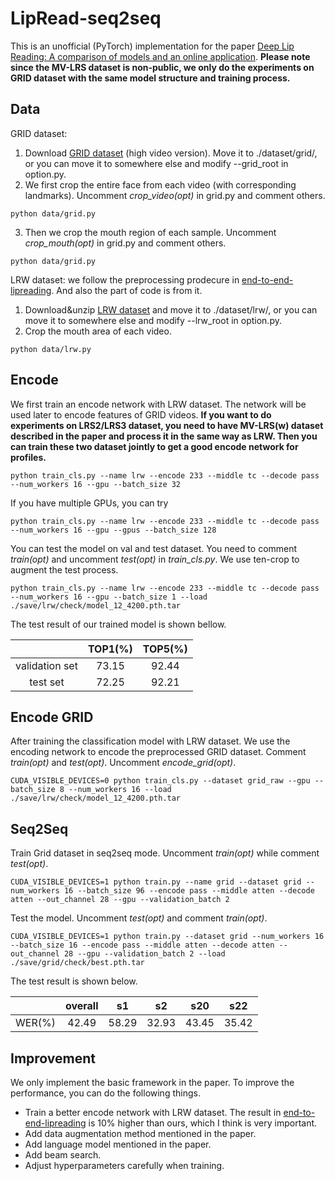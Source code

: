 # LipRead-seq2seq

This is an unofficial (PyTorch) implementation for the paper [Deep Lip Reading: A comparison of models and an online application](http://www.robots.ox.ac.uk/~vgg/publications/2018/Afouras18b/afouras18b.pdf). **Please note since the MV-LRS dataset is non-public, we only do the experiments on GRID dataset with the same model structure and training process.**

## Data

GRID dataset:

1. Download [GRID dataset](http://spandh.dcs.shef.ac.uk/gridcorpus/#downloads) (high video version). Move it to ./dataset/grid/, or you can move it to somewhere else and modify  --grid_root in option.py.
2. We first crop the entire face from each video (with corresponding landmarks). Uncomment *crop_video(opt)* in grid.py and comment others.

```
python data/grid.py
```

3. Then we crop the mouth region of each sample. Uncomment *crop_mouth(opt)* in grid.py and comment others.

```
python data/grid.py
```

LRW dataset: we follow the preprocessing prodecure in [end-to-end-lipreading](https://github.com/mpc001/end-to-end-lipreading). And also the part of code is from it.

1. Download&unzip [LRW dataset](http://www.robots.ox.ac.uk/~vgg/data/lip_reading/lrw1.html) and move it to ./dataset/lrw/, or you can move it to somewhere else and modify  --lrw_root in option.py.
2. Crop the mouth area of each video.

```shell
python data/lrw.py
```

## Encode

We first train an encode network with LRW dataset. The network will be used later to encode features of GRID videos. **If you want to do experiments on LRS2/LRS3 dataset, you need to have MV-LRS(w) dataset described in the paper and process it in the same way as LRW. Then you can train these two dataset jointly to get a good encode network for profiles.**

```shell
python train_cls.py --name lrw --encode 233 --middle tc --decode pass --num_workers 16 --gpu --batch_size 32
```

If you have multiple GPUs, you can try

```shell
python train_cls.py --name lrw --encode 233 --middle tc --decode pass --num_workers 16 --gpu --gpus --batch_size 128
```

You can test the model on val and test dataset. You need to comment *train(opt)* and uncomment *test(opt)* in *train_cls.py*. We use ten-crop to augment the test process.

```shell
python train_cls.py --name lrw --encode 233 --middle tc --decode pass --num_workers 16 --gpu --batch_size 1 --load ./save/lrw/check/model_12_4200.pth.tar
```

The test result of our trained model is shown bellow.

|                | TOP1(%) | TOP5(%) |
| :------------: | :-----: | :-----: |
| validation set |  73.15  |  92.44  |
|    test set    |  72.25  |  92.21  |

## Encode GRID

After training the classification model with LRW dataset. We use the encoding network to encode the preprocessed GRID dataset. Comment *train(opt)* and *test(opt)*. Uncomment *encode_grid(opt)*.

```shell
CUDA_VISIBLE_DEVICES=0 python train_cls.py --dataset grid_raw --gpu --batch_size 8 --num_workers 16 --load ./save/lrw/check/model_12_4200.pth.tar
```

## Seq2Seq

Train Grid dataset in seq2seq mode. Uncomment *train(opt)* while comment *test(opt)*.

```shell
CUDA_VISIBLE_DEVICES=1 python train.py --name grid --dataset grid --num_workers 16 --batch_size 96 --encode pass --middle atten --decode atten --out_channel 28 --gpu --validation_batch 2
```

Test the model. Uncomment *test(opt)* and comment *train(opt)*.

```shell
CUDA_VISIBLE_DEVICES=1 python train.py --dataset grid --num_workers 16 --batch_size 16 --encode pass --middle atten --decode atten --out_channel 28 --gpu --validation_batch 2 --load ./save/grid/check/best.pth.tar
```

The test result is shown below.

|        | overall |  s1   |  s2   |  s20  |  s22  |
| :----: | :-----: | :---: | :---: | :---: | :---: |
| WER(%) |  42.49  | 58.29 | 32.93 | 43.45 | 35.42 |

## Improvement

We only implement the basic framework in the paper. To improve the performance, you can do the following things.

- Train a better encode network with LRW dataset. The result in [end-to-end-lipreading](https://github.com/mpc001/end-to-end-lipreading) is 10% higher than ours, which I think is very important.
- Add data augmentation method mentioned in the paper.
- Add language model mentioned in the paper.
- Add beam search.
- Adjust hyperparameters carefully when training.